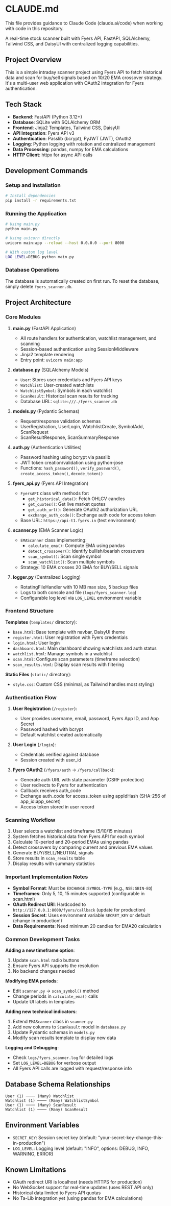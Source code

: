 # CLAUDE.md

This file provides guidance to Claude Code (claude.ai/code) when working with code in this repository.

A real-time stock scanner built with Fyers API, FastAPI, SQLAlchemy, Tailwind CSS, and DaisyUI with centralized logging capabilities.

## Project Overview

This is a simple intraday scanner project using Fyers API to fetch historical data and scan for buy/sell signals based on 10/20 EMA crossover strategy. It's a multi-user web application with OAuth2 integration for Fyers authentication.

## Tech Stack

- **Backend**: FastAPI (Python 3.12+)
- **Database**: SQLite with SQLAlchemy ORM
- **Frontend**: Jinja2 Templates, Tailwind CSS, DaisyUI
- **API Integration**: Fyers API v3
- **Authentication**: Passlib (bcrypt), PyJWT (JWT), OAuth2
- **Logging**: Python logging with rotation and centralized management
- **Data Processing**: pandas, numpy for EMA calculations
- **HTTP Client**: httpx for async API calls

## Development Commands

### Setup and Installation
```bash
# Install dependencies
pip install -r requirements.txt
```

### Running the Application
```bash
# Using main.py
python main.py

# Using uvicorn directly
uvicorn main:app --reload --host 0.0.0.0 --port 8000

# With custom log level
LOG_LEVEL=DEBUG python main.py
```

### Database Operations
The database is automatically created on first run. To reset the database, simply delete `fyers_scanner.db`.

## Project Architecture

### Core Modules

1. **main.py** (FastAPI Application)
   - All route handlers for authentication, watchlist management, and scanning
   - Session-based authentication using SessionMiddleware
   - Jinja2 template rendering
   - Entry point: `uvicorn main:app`

2. **database.py** (SQLAlchemy Models)
   - `User`: Stores user credentials and Fyers API keys
   - `Watchlist`: User-created watchlists
   - `WatchlistSymbol`: Symbols in each watchlist
   - `ScanResult`: Historical scan results for tracking
   - Database URL: `sqlite:///./fyers_scanner.db`

3. **models.py** (Pydantic Schemas)
   - Request/response validation schemas
   - UserRegistration, UserLogin, WatchlistCreate, SymbolAdd, ScanRequest
   - ScanResultResponse, ScanSummaryResponse

4. **auth.py** (Authentication Utilities)
   - Password hashing using bcrypt via passlib
   - JWT token creation/validation using python-jose
   - Functions: `hash_password()`, `verify_password()`, `create_access_token()`, `decode_token()`

5. **fyers_api.py** (Fyers API Integration)
   - `FyersAPI` class with methods for:
     - `get_historical_data()`: Fetch OHLCV candles
     - `get_quotes()`: Get live market quotes
     - `get_auth_url()`: Generate OAuth2 authorization URL
     - `exchange_auth_code()`: Exchange auth code for access token
   - Base URL: `https://api-t1.fyers.in` (test environment)

6. **scanner.py** (EMA Scanner Logic)
   - `EMAScanner` class implementing:
     - `calculate_ema()`: Compute EMA using pandas
     - `detect_crossover()`: Identify bullish/bearish crossovers
     - `scan_symbol()`: Scan single symbol
     - `scan_watchlist()`: Scan multiple symbols
   - Strategy: 10 EMA crosses 20 EMA for BUY/SELL signals

7. **logger.py** (Centralized Logging)
   - RotatingFileHandler with 10 MB max size, 5 backup files
   - Logs to both console and file (`logs/fyers_scanner.log`)
   - Configurable log level via `LOG_LEVEL` environment variable

### Frontend Structure

**Templates** (`templates/` directory):
- `base.html`: Base template with navbar, DaisyUI theme
- `register.html`: User registration with Fyers credentials
- `login.html`: User login
- `dashboard.html`: Main dashboard showing watchlists and auth status
- `watchlist.html`: Manage symbols in a watchlist
- `scan.html`: Configure scan parameters (timeframe selection)
- `scan_results.html`: Display scan results with filtering

**Static Files** (`static/` directory):
- `style.css`: Custom CSS (minimal, as Tailwind handles most styling)

### Authentication Flow

1. **User Registration** (`/register`):
   - User provides username, email, password, Fyers App ID, and App Secret
   - Password hashed with bcrypt
   - Default watchlist created automatically

2. **User Login** (`/login`):
   - Credentials verified against database
   - Session created with user_id

3. **Fyers OAuth2** (`/fyers/auth` → `/fyers/callback`):
   - Generate auth URL with state parameter (CSRF protection)
   - User redirects to Fyers for authentication
   - Callback receives auth_code
   - Exchange auth_code for access_token using appIdHash (SHA-256 of app_id:app_secret)
   - Access token stored in user record

### Scanning Workflow

1. User selects a watchlist and timeframe (5/10/15 minutes)
2. System fetches historical data from Fyers API for each symbol
3. Calculate 10-period and 20-period EMAs using pandas
4. Detect crossovers by comparing current and previous EMA values
5. Generate BUY/SELL/NEUTRAL signals
6. Store results in `scan_results` table
7. Display results with summary statistics

### Important Implementation Notes

- **Symbol Format**: Must be `EXCHANGE:SYMBOL-TYPE` (e.g., `NSE:SBIN-EQ`)
- **Timeframes**: Only 5, 10, 15 minutes supported (configurable in scan.html)
- **OAuth Redirect URI**: Hardcoded to `http://127.0.0.1:8000/fyers/callback` (update for production)
- **Session Secret**: Uses environment variable `SECRET_KEY` or default (change in production!)
- **Data Requirements**: Need minimum 20 candles for EMA20 calculation

### Common Development Tasks

**Adding a new timeframe option**:
1. Update `scan.html` radio buttons
2. Ensure Fyers API supports the resolution
3. No backend changes needed

**Modifying EMA periods**:
- Edit `scanner.py` → `scan_symbol()` method
- Change periods in `calculate_ema()` calls
- Update UI labels in templates

**Adding new technical indicators**:
1. Extend `EMAScanner` class in `scanner.py`
2. Add new columns to `ScanResult` model in `database.py`
3. Update Pydantic schemas in `models.py`
4. Modify scan results template to display new data

**Logging and Debugging**:
- Check `logs/fyers_scanner.log` for detailed logs
- Set `LOG_LEVEL=DEBUG` for verbose output
- All Fyers API calls are logged with request/response info

## Database Schema Relationships

```
User (1) ──── (Many) Watchlist
Watchlist (1) ──── (Many) WatchlistSymbol
User (1) ──── (Many) ScanResult
Watchlist (1) ──── (Many) ScanResult
```

## Environment Variables

- `SECRET_KEY`: Session secret key (default: "your-secret-key-change-this-in-production")
- `LOG_LEVEL`: Logging level (default: "INFO", options: DEBUG, INFO, WARNING, ERROR)

## Known Limitations

- OAuth redirect URI is localhost (needs HTTPS for production)
- No WebSocket support for real-time updates (uses REST API only)
- Historical data limited to Fyers API quotas
- No Ta-Lib integration yet (using pandas for EMA calculations)
